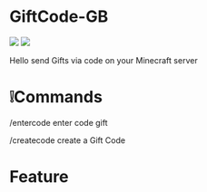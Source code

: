 # GiftCode-GB

<a href="https://poggit.pmmp.io/p/GiftCode-GB"><img src="https://poggit.pmmp.io/shield.state/GiftCode-GB"></a>
<img src="https://github.com/NurAzliYT/GiftCodeID/blob/main/1611205.png">
<p>Hello send Gifts via code on your Minecraft server</p>

# ❕Commands

<p>/entercode enter code gift</p>
<p>/createcode create a Gift Code</p>

# Feature
